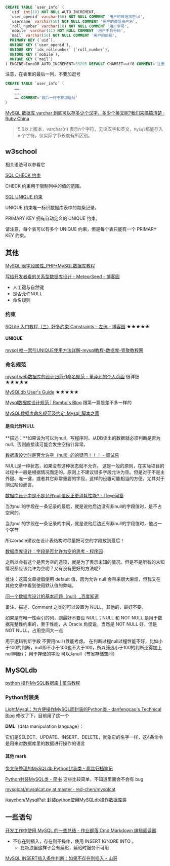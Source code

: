```sql
CREATE TABLE `user_info` (
  `uid` int(10) NOT NULL AUTO_INCREMENT,
  `user_openid` varchar(50) NOT NULL COMMENT '用户的微信加密id',
  `username` varchar(50) NOT NULL COMMENT '用户的微信用户名',
  `roll_number` varchar(10) NOT NULL COMMENT '用户学号',
  `mobile` varchar(11) NOT NULL COMMENT '用户手机号码',
  `mail` varchar(50) NOT NULL COMMENT '用户的邮箱',
  PRIMARY KEY (`uid`),
  UNIQUE KEY (`user_openid`),
  UNIQUE KEY `idx_rollnumber` (`roll_number`),
  UNIQUE KEY (`mobile`),
  UNIQUE KEY (`mail`)
) ENGINE=InnoDB AUTO_INCREMENT=55295 DEFAULT CHARSET=utf8 COMMENT='注册用户信息表'
```



注意，在表里的最后一列，不要加逗号 

```  sql
CREATE TABLE `user_info` (
	……,
	……,
	…… COMMENT='最后一行不要加逗号'
）
```





[MySQL 数据库 varchar 到底可以存多少个汉字，多少个英文呢?我们来搞搞清楚 · Ruby China](https://ruby-china.org/topics/24920)

> 5.0以上版本，varchar(n) 表示n个字符，无论汉字和英文，`MySql`都能存入 `n` 个字符，仅实际字节长度有所区别。

## w3school

相关语法可以参看它

[SQL CHECK 约束](http://www.w3school.com.cn/sql/sql_check.asp)

CHECK 约束用于限制列中的值的范围。

[SQL UNIQUE 约束](http://www.w3school.com.cn/sql/sql_unique.asp)

UNIQUE 约束唯一标识数据库表中的每条记录。

PRIMARY KEY 拥有自动定义的 UNIQUE 约束。

请注意，每个表可以有多个 UNIQUE 约束，但是每个表只能有一个 PRIMARY KEY 约束。

## 其他

[MySQL 表字段属性_PHP+MySQL数据库教程](http://www.5idev.com/p-php_mysql_column_property.shtml)



[写给开发者看的关系型数据库设计 - MeteorSeed - 博客园](http://www.cnblogs.com/MeteorSeed/archive/2013/03/27/2880054.html)

* 人工键与自然键
* 是否允许NULL
* 命名规则

### 约束

[SQLite 入门教程（三）好多约束 Constraints - 左洸 - 博客园](http://www.cnblogs.com/myqiao/archive/2011/07/13/2105550.html) ★★★★★

#### UNIQUE

[mysql 唯一索引UNIQUE使用方法详解-mysql教程-数据库-壹聚教程网](http://www.111cn.net/database/mysql/53399.htm)

### 命名规范

[mysql web数据库的设计归范-1命名规范 - 董泽润的个人页面](https://my.oschina.net/dongzerun/blog/289664) 很详细   ★★★★★

[MySQLdb User's Guide](http://mysql-python.sourceforge.net/MySQLdb.html) ★★★★★

[Mysql数据库设计规范 | Rambo's Blog](http://verynull.com/2016/06/29/Mysql%E6%95%B0%E6%8D%AE%E5%BA%93%E8%AE%BE%E8%AE%A1%E8%A7%84%E8%8C%83/) 跟第一篇是差不多一样的

[MySQL数据库命名规范及约定_Mysql_脚本之家](http://www.jb51.net/article/47617.htm)



#### 是否允许NULL

**描述：**如果设为可以为null，写程序时、从DB读出的数据就必须判断是否为null，否则直接读可能会发生空指针异常。

[数据库设计时是否允许空（null）的的疑问！！！ - 调试易](http://www.debugease.com/aspdotnet/682998.html)

NULL是一种状态，如果没有这种状态就不允许。
这是一般的原则，在实际项目的过程中一般是根据情况而定的。原则上不建议很多字段允许为空。但是对于不是主外键、唯一键，或者其它非常重要的字段，这样的设置可能相当的方便，尤其对于测试阶段而言。

[数据库设计中是不是允许null值反正更消耗性能? - ITeye问答](http://www.iteye.com/problems/24846)

当为null的字段在一条记录的最后，就是说他后边没有非null的字段值时，是不占空间的。

当为null的字段在一条记录的中间，就是说他后边还有非null的字段值时，他占一个字节  

所以oracle建议在设计表结构时尽量把可空的字段放到最后！  

[数据库库设计：字段是否允许为空的思考 - 程序园](http://www.voidcn.com/blog/xuexiaodong2009/article/p-6233083.html)

 之所以会有这个是否为空的选项，就是为了表示未知的情况。但是不是所有的未知情况都应该允许为空呢？又有没有更好的方法呢?

批注：这篇文章提倡使用 default 值，因为允许 null 会带来很大麻烦，但我又在其他文章中看到使用默认值的弊端。

[问一个数据库设计的基本问题（null）_百度知道](https://zhidao.baidu.com/question/125141538.html)

备注、描述、Comment 之类的可以设置为 NULL，其他的，最好不要。 

如果是有唯一性索引的列，则最好不要设 NULL；NULL 和 NOT NULL 是用于数据完整性约束的，至于性能，从 Oracle 角度说，当然是 NOT NULL 好，但是 NOT NULL，占用空间大一点



用于逻辑判断字段 不要用null (性能考虑。 在判断过程null过程性能不好，比如小于100的判断，null即不小于100也不大于100，所以筛选小于100的判断还得加上null判断)； 用于存储的字段 可以为null（节省存储空间）



## MySQLdb 

[python 操作MySQL数据库 | 菜鸟教程](http://www.runoob.com/python/python-mysql.html)

### Python封装类

[LightMysql：为方便操作MySQL而封装的Python类 - danfengcao's Technical Blog](http://www.danfengcao.info/python/2015/12/26/lightweight-python-mysql-class.html)  修改了下，目前用了这一个

**DML**（data manipulation language）：

它们是SELECT、UPDATE、INSERT、DELETE，就象它的名字一样，这4条命令是用来对数据库里的数据进行操作的语言

#### 其他 mark

[兔大侠整理的MySQLdb Python封装类 - 屌丝归档笔记](http://0cx.cc/mysqldb_for_python_classes.jspx)

[Python封装MySQL类 - 简书](http://www.jianshu.com/p/ab9477abc0a5) 这些比较简单，不知道里面会不会有 bug

[mysqlcat/mysqlcat.py at master · red-chen/mysqlcat](https://github.com/red-chen/mysqlcat/blob/master/mysqlcat/src/mysqlcat.py)

[ikaychen/MysqlPal: 封装python使用MySQLdb操作数据库类](https://github.com/ikaychen/MysqlPal)



## 一些语句

[开发工作中使用 MySQL 的一些总结 - 作业部落 Cmd Markdown 编辑阅读器](https://www.zybuluo.com/eternity/note/363928)

* 不存在则插入，存在则不操作，使用 INSERT IGNORE INTO 。
  * 在新浪里这样子会有延迟，延迟时服务不可用



[MySQL INSERT插入条件判断：如果不存在则插入 - 山哥](https://my.oschina.net/jsan/blog/270161)

